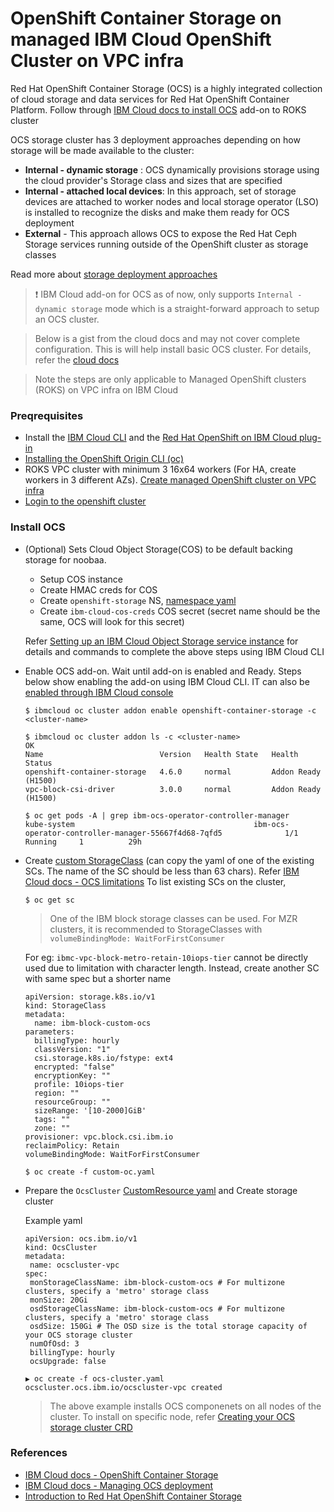 # OpenShift Container Storage on managed IBM Cloud OpenShift Cluster on VPC infra

Red Hat OpenShift Container Storage (OCS) is a highly integrated collection of cloud storage and data services for Red Hat OpenShift Container Platform. Follow through [IBM Cloud docs to install OCS](https://cloud.ibm.com/docs/openshift?topic=openshift-ocs-storage-prep) add-on to ROKS cluster 

OCS storage cluster has 3 deployment approaches depending on how storage will be made available to the cluster:

- **Internal - dynamic storage** : OCS dynamically provisions storage using the cloud provider's Storage class and sizes that are specified
- **Internal - attached local devices**: In this approach, set of storage devices are attached to worker nodes and local storage operator (LSO) is installed to recognize the disks and make them ready for OCS deployment
- **External** - This approach allows OCS to expose the Red Hat Ceph Storage services running outside of the OpenShift cluster as storage classes

Read more about [storage deployment approaches](https://access.redhat.com/documentation/en-us/red_hat_openshift_container_storage/4.6/html/planning_your_deployment/ocs-architecture_rhocs#storage-cluster-deployment-approaches_rhocs)

> :exclamation: IBM Cloud add-on for OCS as of now, only supports `Internal - dynamic storage` mode which is a straight-forward approach to setup an OCS cluster. 

> Below is a gist from the cloud docs and may not cover complete configuration. This is will help install basic OCS cluster. For details, refer the [cloud docs](https://cloud.ibm.com/docs/openshift?topic=openshift-ocs-storage-prep)

> Note the steps are only applicable to Managed OpenShift clusters (ROKS) on VPC infra on IBM Cloud

### Preqrequisites

- Install the [IBM Cloud CLI](https://cloud.ibm.com/docs/cli?topic=cli-install-ibmcloud-cli) and the [Red Hat OpenShift on IBM Cloud plug-in](https://cloud.ibm.com/docs/openshift?topic=openshift-openshift-cli#cs_cli_install_steps)
- [Installing the OpenShift Origin CLI (oc)](https://cloud.ibm.com/docs/openshift?topic=openshift-openshift-cli#cli_oc)
- ROKS VPC cluster with minimum 3 16x64 workers (For HA, create workers in 3 different AZs). [Create managed OpenShift cluster on VPC infra](https://cloud.ibm.com/docs/openshift?topic=openshift-clusters#clusters_vpcg2)
- [Login to the openshift cluster](https://cloud.ibm.com/docs/openshift?topic=openshift-access_cluster#access_public_se)



### Install OCS

- (Optional) Sets Cloud Object Storage(COS) to be default backing storage for noobaa. 
    - Setup COS instance
    - Create HMAC creds for COS
    - Create `openshift-storage` NS, [namespace yaml](./os-namespace.yaml) 
    - Create `ibm-cloud-cos-creds` COS secret (secret name should be the same, OCS will look for this secret)
  
   Refer [Setting up an IBM Cloud Object Storage service instance](https://cloud.ibm.com/docs/openshift?topic=openshift-ocs-storage-install#ocs-create-cos) for details and commands to complete the above steps using IBM Cloud CLI 

- Enable OCS add-on. Wait until add-on is enabled and Ready. Steps below show enabling the add-on using IBM Cloud CLI. IT can also be [enabled through IBM Cloud console](https://cloud.ibm.com/docs/openshift?topic=openshift-ocs-storage-install#install-ocs-console)
    ```
    $ ibmcloud oc cluster addon enable openshift-container-storage -c <cluster-name>

    $ ibmcloud oc cluster addon ls -c <cluster-name>
    OK
    Name                          Version   Health State   Health Status   
    openshift-container-storage   4.6.0     normal         Addon Ready (H1500)   
    vpc-block-csi-driver          3.0.0     normal         Addon Ready (H1500)   

    $ oc get pods -A | grep ibm-ocs-operator-controller-manager
    kube-system                                        ibm-ocs-operator-controller-manager-55667f4d68-7qfd5              1/1     Running     1          29h
    ```

- Create [custom StorageClass](./custom-sc.yaml) (can copy the yaml of one of the existing SCs. The name of the SC should be less than 63 chars). Refer [IBM Cloud docs - OCS limitations](https://cloud.ibm.com/docs/openshift?topic=openshift-ocs-storage-cluster-setup#ocs-limitations)
   To list existing SCs on the cluster,
   ```
   $ oc get sc
   ```
   > One of the IBM block storage classes can be used. For MZR clusters, it is recommended to StorageClasses with `volumeBindingMode: WaitForFirstConsumer` 
   
    For eg:  `ibmc-vpc-block-metro-retain-10iops-tier`  cannot be directly used due to limitation with character length. Instead, create another SC with same spec but a shorter name
  

   ```
   apiVersion: storage.k8s.io/v1
   kind: StorageClass
   metadata:
     name: ibm-block-custom-ocs
   parameters:
     billingType: hourly
     classVersion: "1"
     csi.storage.k8s.io/fstype: ext4
     encrypted: "false"
     encryptionKey: ""
     profile: 10iops-tier
     region: ""
     resourceGroup: ""
     sizeRange: '[10-2000]GiB'
     tags: ""
     zone: ""
   provisioner: vpc.block.csi.ibm.io
   reclaimPolicy: Retain
   volumeBindingMode: WaitForFirstConsumer
  ```
  ```
  $ oc create -f custom-oc.yaml
  ```

- Prepare the `OcsCluster` [CustomResource yaml](./ocs-cluster.yaml) and Create storage cluster

    Example yaml
    ```
    apiVersion: ocs.ibm.io/v1
    kind: OcsCluster
    metadata:
     name: ocscluster-vpc
    spec:
     monStorageClassName: ibm-block-custom-ocs # For multizone clusters, specify a 'metro' storage class
     monSize: 20Gi
     osdStorageClassName: ibm-block-custom-ocs # For multizone clusters, specify a 'metro' storage class
     osdSize: 150Gi # The OSD size is the total storage capacity of your OCS storage cluster
     numOfOsd: 3
     billingType: hourly
     ocsUpgrade: false
    ```
    ```
    ▶ oc create -f ocs-cluster.yaml 
    ocscluster.ocs.ibm.io/ocscluster-vpc created
    ```
    > The above example installs OCS componenets on all nodes of the cluster. To install on specific node, refer [Creating your OCS storage cluster CRD](https://cloud.ibm.com/docs/openshift?topic=openshift-ocs-storage-cluster-setup#ocs-vpc-deploy-crd)

### References
- [IBM Cloud docs - OpenShift Container Storage](https://cloud.ibm.com/docs/openshift?topic=openshift-ocs-storage-prep)
- [IBM Cloud docs - Managing OCS deployment](https://cloud.ibm.com/docs/openshift?topic=openshift-ocs-manage-deployment)
- [Introduction to Red Hat OpenShift Container Storage](https://access.redhat.com/documentation/en-us/red_hat_openshift_container_storage/4.6/html/planning_your_deployment/introduction-to-openshift-container-storage-4_rhocs)

